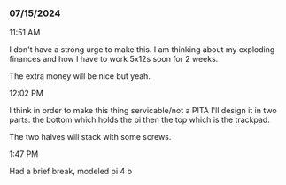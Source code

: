 ### 07/15/2024

11:51 AM

I don't have a strong urge to make this. I am thinking about my exploding finances and how I have to work 5x12s soon for 2 weeks.

The extra money will be nice but yeah.

12:02 PM

I think in order to make this thing servicable/not a PITA I'll design it in two parts: the bottom which holds the pi then the top which is the trackpad.

The two halves will stack with some screws.

1:47 PM

Had a brief break, modeled pi 4 b
